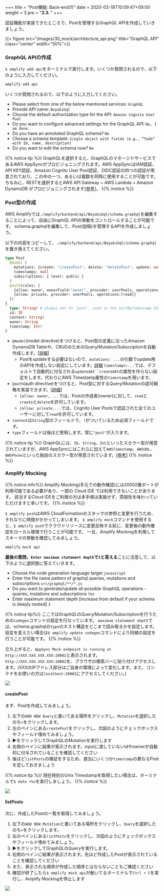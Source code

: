 +++
title = "Post機能: Back-end(1)"
date = 2020-03-18T10:09:47+09:00
weight = 3
pre = "<b>3.3. </b>"
+++

認証機能が実装できたところで、Postを管理するGraphQL APIを作成していきましょう。

{{< figure src="/images/30_mock/architecture_api.png" title="GraphQL API" class="center" width="50%">}}

### GraphQL APIの作成
`$ amplify add api`をターミナルで実行します。いくつか質問されるので、以下のように入力してください。

```sh
amplify add api
```

いくつか質問されるので、以下のように入力してください。

- Please select from one of the below mentioned services: `GraphQL`
- Provide API name: `BoyakiGql`
- Choose the default authorization type for the API: `Amazon Cognito User Pool`
- Do you want to configure advanced settings for the GraphQL API: `No, I am done.`
- Do you have an annotated GraphQL schema? `No`
- Choose a schema template: `Single object with fields (e.g., “Todo” with ID, name, description)`
- Do you want to edit the schema now? `No`

{{% notice tip %}}
GraphQLを選択すると、GraphQLのマネージドサービスであるAWS AppSyncがプロビジョニングされます。AWS AppSyncはIAM認証、API KEY認証、Amazon Cognito User Pool認証、OIDC認証の四つの認証が用意されており、この中の一つ、あるいは複数を同時に使用することが可能です。
ちなみに、RESTを選択するとAWS API Gateway + AWS Lambda + Amazon DynamoDB がプロビジョニングされます[[参考](https://docs.amplify.aws/cli/restapi)]。
{{% /notice %}}

### Post型の作成
AWS Amplifyでは`./amplify/backend/api/BoyakiGql/schema.graphql`を編集することによって、自由にGraphQL APIの挙動をコントロールすることが可能です。
schema.graphqlを編集して、Post(投稿)を管理するAPIを作成しましょう。

以下の内容をコピーして、`./amplify/backend/api/BoyakiGql/schema.graphql`を置き換えてください。

```graphql
type Post
  @model (
    mutations: {create: "createPost", delete: "deletePost", update: null}
    timestamps: null
    subscriptions: { level: public }
  )
  @auth(rules: [
    {allow: owner, ownerField:"owner", provider: userPools, operations:[read, create, delete]}
    {allow: private, provider: userPools, operations:[read]}
  ])
{
  type: String! # always set to 'post'. used in the SortByTimestamp GSI
  id: ID
  content: String!
  owner: String
  timestamp: Int!
}
```

- `@model`(model directive)をつけると、Post型の定義に沿ったAmazon DynamoDB Tableや、CRUDのためのQuery/Mutation/Subscriptionを自動作成します。[[詳細](https://docs.amplify.aws/cli/graphql-transformer/model#model)]
  - Postをupdateする必要はないので、`mutations: ...`の引数でupdate用のAPIを作成しない設定にしています。[詳細](https://docs.amplify.aws/cli/graphql-transformer/model#usage)
  `timestamps:...`では、デフォルトで自動的に付与される`updatedAt``createdAt`の属性を作らない設定をします。代わりにAWS Timestamp属性の`timestamp`を用います。
- `@auth`(auth directive)をつけると、Post型に対するQuery/Mutationの認可戦略を実装できます。[[詳細](https://docs.amplify.aws/cli/graphql-transformer/auth)]
  - `{allow: owner, ...`では、Postの作成者(owner)に対して、`read`と`create`と`delete`を許可しています。
  - `{allow: private,...`では、Cognito User Poolsで認証された全てのユーザーに対して`read`を許可しています。
- `content`は`String`型のフィールドで、`!`がついているため必須フィールドです。
- `type`フィールドは後ほど使用します。常に`"post"`が入ります。

{{% notice tip %}}
GraphQLには、`ID`、`String`、`Int`といったスカラー型が用意されていますが、AWS AppSyncにはこれらに加えて`AWSTimestamp`、`AWSURL`、`AWSPhone`といった独自のスカラー型が用意されています。[[参考](https://docs.aws.amazon.com/ja_jp/appsync/latest/devguide/scalars.html)]
{{% /notice %}}


### Amplify Mocking

{{% notice info%}}
Amplify Mocking(手元での動作確認)には20002番ポートが利用可能である必要があり、一部の Cloud IDE では利用できないことがあります。
該当するCloud IDEをご利用の方は本手順は実施せず、雰囲気を味わっていただけますと幸いです。
{{% /notice %}}

`$ amplify push`はAWS CloudFormationのスタックの参照と変更を行うため、それなりに時間がかかってしまいます。
`$ amplify mock`コマンドを使用すると、`$ amplify push`でクラウドリソースに変更反映する前に、変更後の動作確認をローカル環境で行うことが可能です。
一旦、Amplify Mockingを利用してスキーマの挙動を確認してみましょう。

```bash
amplify mock api
```

**最後の質問、`Enter maximum statement depth`で`3`と答える**ことに注意して、以下のように選択肢に答えていきます。

- Choose the code generation language target `javascript`
- Enter the file name pattern of graphql queries, mutations and subscriptions `src/graphql/**/*.js`
- Do you want to generate/update all possible GraphQL operations - queries, mutations and subscriptions `Yes`
- Enter maximum statement depth [increase from default if your schema is deeply nested] `3`

{{% notice tip%}}
ここではGraphQLのQuery/Mutation/Subscriptionを行うための`codegen`コマンドの設定を行なっています。
`maximum statement depth`では、schema.graphqlの`type`のネスト構造をどこまで読み取るかを設定します。
設定を変えたい場合は`$ amplify update codegen`コマンドにより同様の設定を行うことが可能です。
{{% /notice %}}

立ち上がると、`AppSync Mock endpoint is running at http://XXX.XXX.XXX.XXX:20002`と表示されます。`http://XXX.XXX.XXX.XXX:20002`を、ブラウザの検索バーに貼り付けアクセスします。(XXXのIPアドレス部分はご自身の環境によって変化します。また、コンテナをお使いの方は`localhost:20002`にアクセスしてください。)

![](/images/30_mock/graphql_1.png)

#### createPost
まず、Postを作成してみましょう。

1. 左下の`ADD NEW Query`と書いてある場所をクリックし、`Mutation`を選択したのち`+`をクリックします。
1. 左のペインにある`createPost`をクリックし、次図のようにチェックボックスやフィールド埋めてみましょう。
1. **▶︎**をクリックしてGraphQLのMutationを実行します
1. 右側のペインに結果が表示されます。inputに渡していないidやownerが自動的に付与されていることを確認してください
1. 後ほど`listPosts`の検証をするため、適当にいくつか`timestamp`の異なるPostを足しておきましょう

{{% notice tip %}}
現在時刻のUnix Timestampを取得したい場合は、ターミナルで`$ date +%s`を実行しましょう。
{{% /notice %}}

![](/images/30_mock/graphql_2.png)

#### listPosts
次に、作成したPostの一覧を取得してみましょう。

1. 左下の`ADD NEW Mutation`と書いてある場所をクリックし、`Query`を選択したのち`+`をクリックします。
1. 左のペインにある`listPosts`をクリックし、次図のようにチェックボックスやフィールド埋めてみましょう。
1. **▶︎**をクリックしてGraphQLのQueryを実行します。
1. 右側のペインに結果が表示されます。先ほど作成したPostが表示されていることを確認してください
  1. また、表示される順序が作成した順序とはならないこともご確認ください
1. 確認が終了したら`$ amplify mock api`が動いてるターミナルで`Ctrl + C`を実行し、Amplify Mockingを停止します

![](/images/30_mock/listPosts.png)

